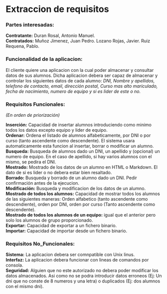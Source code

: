 # Extraccion de requisitos


### Partes interesadas:
**Contratante:** Duran Rosal, Antonio Manuel.                                         
**Contratados:** Muñoz Jimenez, Juan Pedro. Lozano Rojas, Javier. Ruiz Requena, Pablo.


### Funcionalidad de la aplicacion:

El cliente quiere una aplicacion con la cual poder almacenar y consultar datos de sus alumnos. Dicha aplicacion debera ser capaz de almacenar y controlar los siguientes datos de cada alumno: *DNI, Nombre y apellidos, telefono de contacto, email, dirección postal, Curso mas alto mariculado, fecha de nacimiento, numero de equipo y si es lider de este o no.*


### Requisitos Funcionales:
*(En orden de priorización)*

**Inserción:** Capacidad de insertar alumnos introduciendo como minimo todos los datos excepto equipo y lider de equipo.       
**Ordenar:** Ordena el listado de alumnos alfabeticamente, por DNI o por curso (tanto ascendente como descendente). El sistema usara automaticamente esta funcion al insertar, borrar o modificar un alumno.
**Busqueda:** Busqueda de alumnos dado un DNI, un apellido y (opcional) un numero de equipo. En el caso de apellido, si hay varios alumnos con el mismo, se pedira el DNI.                                                                                       
**Mostrado:** Mostrado de los datos de un alumno en HTML o Markdown. El dato de si es lider o no debera estar bien resaltado.     
**Borrado:** Busqueda y borrado de un alumno dado un DNI. Pedir confirmación antes de la ejecucion.                            
**Modificación:** Busqueda y modificacion de los datos de un alumno.                                                             
**Mostrado de todos los alumnos:** Capacidad de mostrar todos los alumnos de las siguientes maneras: Orden alfabetico (tanto ascendente como descendiente), orden por DNI, orden por curso (Tanto ascendente como descendente).                             
**Mostrado de todos los alumnos de un equipo:** igual que el anterior pero solo los alumnos de grupo proporcionado.              
**Exportar:** Capacidad de exportar a un fichero binario.                                                                      
**Importar:** Capacidad de importar desde un fichero binario.                                                                  


### Requisitos No_Funcionales:

**Sistema:** La aplicacion debera ser comnpatible con Unix linus.                                                            
**Interfaz:** La aplicacion debera funcionar con lineas de comandos por consola.                                                  
**Seguridad:** Alguien que no este autorizado no debera poder modificar los datos almacenados. Asi como no se podra introducir datos erroneos (Ej: Un dni que no conste de 8 numeros y una letra) o duplicados (Ej: dos alumnos con el mismo dni).                
